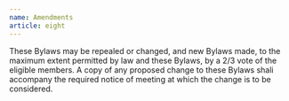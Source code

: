 ```yaml
---
name: Amendments
article: eight
---
```


These Bylaws may be repealed or changed, and new Bylaws made, to the maximum extent permitted by law and these Bylaws, by a 2/3 vote of the eligible members. A copy of any proposed change to these Bylaws shali accompany the required notice of meeting at which the change is to be considered.